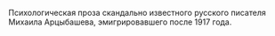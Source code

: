 <!--2017-01-02 07:43:09-->
Психологическая проза скандально известного русского писателя Михаила Арцыбашева, эмигрировавшего после 1917 года.